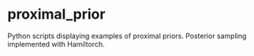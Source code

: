 # proximal_prior
Python scripts displaying examples of proximal priors. Posterior sampling implemented with Hamiltorch.
